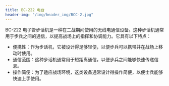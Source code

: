 ```yaml
---
title: BC-222 电台
header-img: "/img/header_img/BCC-2.jpg"
---
```


BC-222 电子管步话机是一种在二战期间使用的无线电通信设备。这种步话机通常用于步兵之间的通信，以提高战场上的指挥和协调能力。它具有以下特点：

- 便携性：作为步话机，它被设计得足够轻便，以便步兵可以携带并在战场上移动时使用。
- 通信范围：这种步话机通常用于短距离通信，以便步兵之间能够快速传递信息。
- 操作简便：为了适应战场环境，这类设备通常设计得操作简便，以便士兵能够快速上手使用。
